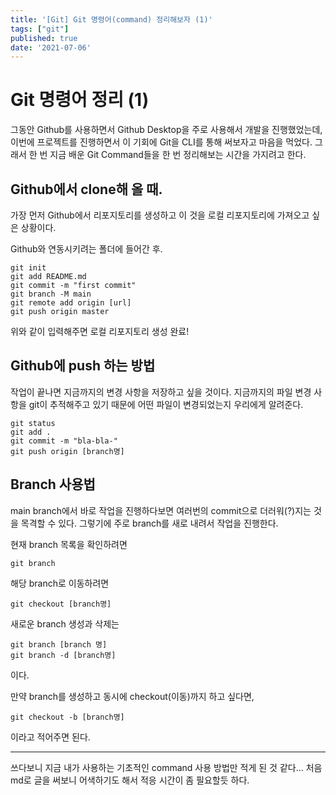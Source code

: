 ```yaml
---
title: '[Git] Git 명령어(command) 정리해보자 (1)'
tags: ["git"]
published: true
date: '2021-07-06'
---
```


Git 명령어 정리 (1)
===

그동안 Github를 사용하면서 Github Desktop을 주로 사용해서 개발을 진행했었는데, 이번에 프로젝트를 진행하면서 이 기회에 Git을 CLI를 통해 써보자고 마음을 먹었다. 그래서 한 번 지금 배운 Git Command들을 한 번 정리해보는 시간을 가지려고 한다.  

## Github에서 clone해 올 때.

가장 먼저 Github에서 리포지토리를 생성하고 이 것을 로컬 리포지토리에 가져오고 싶은 상황이다. 

Github와 연동시키려는 폴더에 들어간 후.

```
git init
git add README.md
git commit -m "first commit"
git branch -M main
git remote add origin [url]
git push origin master
```
위와 같이 입력해주면 로컬 리포지토리 생성 완료!

## Github에 push 하는 방법

작업이 끝나면 지금까지의 변경 사항을 저장하고 싶을 것이다. 지금까지의 파일 변경 사항을 git이 추적해주고 있기 때문에 어떤 파일이 변경되었는지 우리에게 알려준다. 

```
git status
git add .
git commit -m "bla-bla-"
git push origin [branch명]
```

## Branch 사용법

main branch에서 바로 작업을 진행하다보면 여러번의 commit으로 더러워(?)지는 것을 목격할 수 있다. 그렇기에 주로 branch를 새로 내려서 작업을 진행한다.

현재 branch 목록을 확인하려면
```
git branch
```

해당 branch로 이동하려면
```
git checkout [branch명]
```

새로운 branch 생성과 삭제는
```
git branch [branch 명]
git branch -d [branch명]
```
이다. 

만약 branch를 생성하고 동시에 checkout(이동)까지 하고 싶다면, 
```
git checkout -b [branch명]
```
이라고 적어주면 된다.


- - -
 
쓰다보니 지금 내가 사용하는 기초적인 command 사용 방법만 적게 된 것 같다... 처음 md로 글을 써보니 어색하기도 해서 적응 시간이 좀 필요할듯 하다.